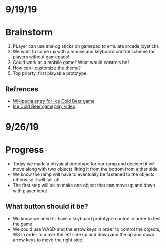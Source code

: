 # 9/19/19

# Brainstorm
1. PLayer can use analog sticks on gamepad to emulate arcade joysticks
1. We want to come up with a mouse and keyboard control scheme for players without gamepads!
1. Could work as a mobile game? What would controls be?
1. How can I customize the theme? 
1. Top priorty, first playable prototype.
## Refrences
- [Wikipedia entry for Ice Cold Beer game](https://en.wikipedia.org/wiki/Ice_Cold_Beer) 
- [Ice Cold Beer gameplay video](https://www.youtube.com/watch?v=-uOwARIPkDc)


# 9/26/19

# Progress
- Today we made a physical prototype for our ramp and decided it will move along with two objects lifting it from the bottom from either side
- We know the ramp will have to eventually be fastened to the objects otherwise it will fall off
- The first step will be to make one object that can move up and down with player input

## What button should it be?
- We know we need to have a keyboard prototype control in order to test the game
- We could use WASD and the arrow keys in order to control the objects, WS in order to move the left side up and down and the up and down arrow keys to move the right side.
